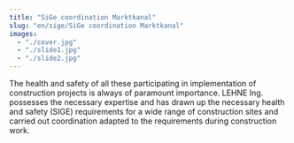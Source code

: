```yaml
---
title: "SiGe coordination Marktkanal"
slug: "en/sige/SiGe coordination Marktkanal"
images:
  - "./cover.jpg"
  - "./slide1.jpg"
  - "./slide2.jpg"
---
```


The health and safety of all these participating in implementation of construction projects is always of paramount importance. LEHNE Ing. possesses the necessary expertise and has drawn up the necessary health and safety (SIGE) requirements for a wide range of construction sites and carried out coordination adapted to the requirements during construction work.
